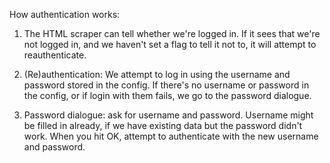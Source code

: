 How authentication works:

1) The HTML scraper can tell whether we're logged in.
If it sees that we're not logged in, and we haven't
set a flag to tell it not to, it will attempt to reauthenticate.

2) (Re)authentication: We attempt to log in using the
username and password stored in the config. If there's
no username or password in the config, or if login with them
fails, we go to the password dialogue.

3) Password dialogue: ask for username and password.
Username might be filled in already, if we have existing
data but the password didn't work. When you hit OK,
attempt to authenticate with the new username and password.

